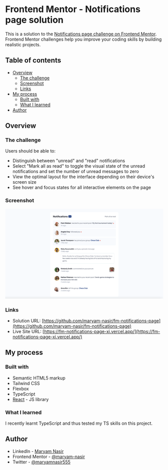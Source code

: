 # Frontend Mentor - Notifications page solution

This is a solution to the [Notifications page challenge on Frontend Mentor](https://www.frontendmentor.io/challenges/notifications-page-DqK5QAmKbC). Frontend Mentor challenges help you improve your coding skills by building realistic projects.

## Table of contents

- [Overview](#overview)
  - [The challenge](#the-challenge)
  - [Screenshot](#screenshot)
  - [Links](#links)
- [My process](#my-process)
  - [Built with](#built-with)
  - [What I learned](#what-i-learned)
- [Author](#author)

## Overview

### The challenge

Users should be able to:

- Distinguish between "unread" and "read" notifications
- Select "Mark all as read" to toggle the visual state of the unread notifications and set the number of unread messages to zero
- View the optimal layout for the interface depending on their device's screen size
- See hover and focus states for all interactive elements on the page

### Screenshot

![](./screenshot.png)

### Links

- Solution URL: [https://github.com/maryam-nasir/fm-notifications-page](https://github.com/maryam-nasir/fm-notifications-page)
- Live Site URL: [https://fm-notifications-page-xi.vercel.app/](https://fm-notifications-page-xi.vercel.app/)

## My process

### Built with

- Semantic HTML5 markup
- Tailwind CSS
- Flexbox
- TypeScript
- [React](https://reactjs.org/) - JS library

### What I learned

I recently learnt TypeScript and thus tested my TS skills on this project.

## Author

- LinkedIn - [Maryam Nasir](https://www.linkedin.com/in/maryam-nasir/)
- Frontend Mentor - [@maryam-nasir](https://www.frontendmentor.io/profile/maryam-nasir)
- Twitter - [@maryamnasir555](https://twitter.com/maryamnasir555)
